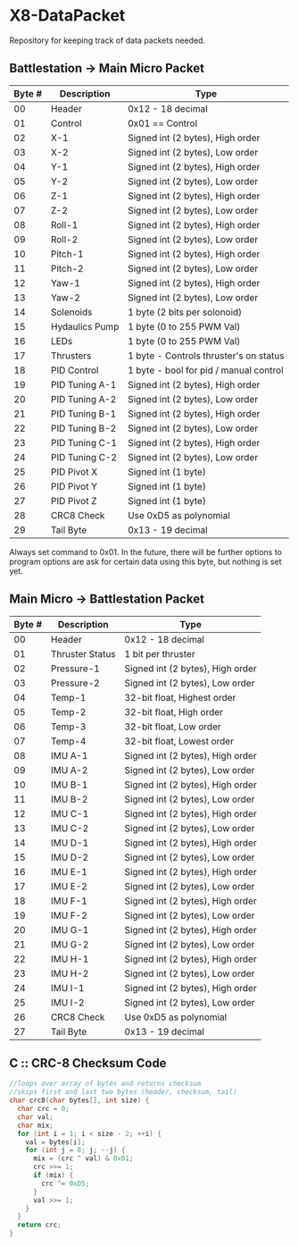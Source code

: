 # X8-DataPacket
Repository for keeping track of data packets needed.

Battlestation -> Main Micro Packet
----------------------------------
Byte # |   Description  | Type
-------|----------------|-------------------
  00   |     Header     | 0x12 - 18 decimal
  01   |     Control    | 0x01 == Control
  02   |       X-1      | Signed int (2 bytes), High order
  03   |       X-2      | Signed int (2 bytes), Low  order
  04   |       Y-1      | Signed int (2 bytes), High order
  05   |       Y-2      | Signed int (2 bytes), Low  order
  06   |       Z-1      | Signed int (2 bytes), High order
  07   |       Z-2      | Signed int (2 bytes), Low  order
  08   |     Roll-1     | Signed int (2 bytes), High order
  09   |     Roll-2     | Signed int (2 bytes), Low  order
  10   |     Pitch-1    | Signed int (2 bytes), High order
  11   |     Pitch-2    | Signed int (2 bytes), Low  order
  12   |      Yaw-1     | Signed int (2 bytes), High order
  13   |      Yaw-2     | Signed int (2 bytes), Low  order
  14   |    Solenoids   | 1 byte (2 bits per solonoid)
  15   | Hydaulics Pump | 1 byte (0 to 255 PWM Val)  
  16   |     LEDs       | 1 byte (0 to 255 PWM Val)  
  17   |   Thrusters    | 1 byte - Controls thruster's on status
  18   |  PID Control   | 1 byte - bool for pid / manual control
  19   | PID Tuning A-1 | Signed int (2 bytes), High order
  20   | PID Tuning A-2 | Signed int (2 bytes), Low  order
  21   | PID Tuning B-1 | Signed int (2 bytes), High order
  22   | PID Tuning B-2 | Signed int (2 bytes), Low  order
  23   | PID Tuning C-1 | Signed int (2 bytes), High order
  24   | PID Tuning C-2 | Signed int (2 bytes), Low  order
  25   |  PID Pivot X   | Signed int (1 byte)
  26   |  PID Pivot Y   | Signed int (1 byte)
  27   |  PID Pivot Z   | Signed int (1 byte)
  28   |   CRC8 Check   | Use 0xD5 as polynomial
  29   |   Tail Byte    | 0x13 - 19 decimal  
  
Always set command to 0x01. In the future, there will be further options to program options are ask for certain data using this byte, but nothing is set yet.  

Main Micro -> Battlestation Packet
----------------------------------
Byte # |   Description   | Type
-------|-----------------|-------------------
  00   |      Header     |  0x12 - 18 decimal
  01   | Thruster Status |  1 bit per thruster
  02   |    Pressure-1   |  Signed int (2 bytes), High order
  03   |    Pressure-2   |  Signed int (2 bytes), Low order
  04   |      Temp-1     |  32-bit float, Highest order
  05   |      Temp-2     |  32-bit float, High order
  06   |      Temp-3     |  32-bit float, Low order
  07   |      Temp-4     |  32-bit float, Lowest order
  08   |     IMU A-1     |  Signed int (2 bytes), High order
  09   |     IMU A-2     |  Signed int (2 bytes), Low order
  10   |     IMU B-1     |  Signed int (2 bytes), High order
  11   |     IMU B-2     |  Signed int (2 bytes), Low order
  12   |     IMU C-1     |  Signed int (2 bytes), High order
  13   |     IMU C-2     |  Signed int (2 bytes), Low order
  14   |     IMU D-1     |  Signed int (2 bytes), High order
  15   |     IMU D-2     |  Signed int (2 bytes), Low order
  16   |     IMU E-1     |  Signed int (2 bytes), High order
  17   |     IMU E-2     |  Signed int (2 bytes), Low order
  18   |     IMU F-1     |  Signed int (2 bytes), High order
  19   |     IMU F-2     |  Signed int (2 bytes), Low order
  20   |     IMU G-1     |  Signed int (2 bytes), High order
  21   |     IMU G-2     |  Signed int (2 bytes), Low order
  22   |     IMU H-1     |  Signed int (2 bytes), High order
  23   |     IMU H-2     |  Signed int (2 bytes), Low order
  24   |     IMU I-1     |  Signed int (2 bytes), High order
  25   |     IMU I-2     |  Signed int (2 bytes), Low order
  26   |    CRC8 Check   | Use 0xD5 as polynomial 
  27   |    Tail Byte    | 0x13 - 19 decimal  
  
  
C :: CRC-8 Checksum Code
------------------------
```c
//loops over array of bytes and returns checksum
//skips first and last two bytes (header, checksum, tail)
char crc8(char bytes[], int size) {
  char crc = 0;
  char val;
  char mix;
  for (int i = 1; i < size - 2; ++i) {
    val = bytes[i];
    for (int j = 8; j; --j) {
      mix = (crc ^ val) & 0x01;
      crc >>= 1;
      if (mix) {
        crc ^= 0xD5;
      }
      val >>= 1;
    }
  }
  return crc;
}
```
